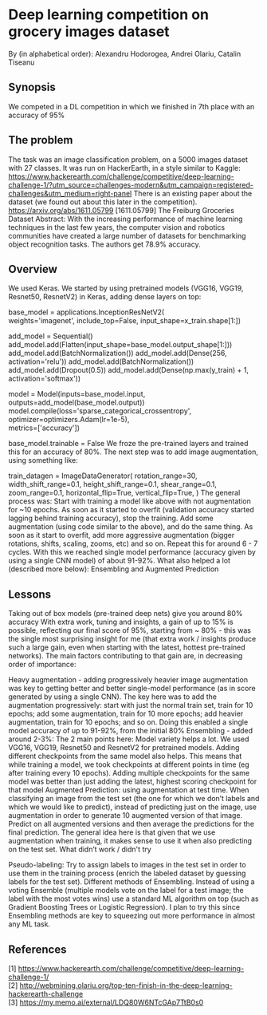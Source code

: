 # Deep learning competition on grocery images dataset

By (in alphabetical order): Alexandru Hodorogea, Andrei Olariu, Catalin Tiseanu

## Synopsis

We competed in a DL competition in which we finished in 7th place with an accuracy of 95%

## The problem

The task was an image classification problem, on a 5000 images dataset with 27 classes. It was run on HackerEarth, in a style similar to Kaggle: https://www.hackerearth.com/challenge/competitive/deep-learning-challenge-1/?utm_source=challenges-modern&utm_campaign=registered-challenges&utm_medium=right-panel There is an existing paper about the dataset (we found out about this later in the competition). https://arxiv.org/abs/1611.05799 [1611.05799] The Freiburg Groceries Dataset Abstract: With the increasing performance of machine learning techniques in the last few years, the computer vision and robotics communities have created a large number of datasets for benchmarking object recognition tasks. The authors get 78.9% accuracy.

## Overview

We used Keras. We started by using pretrained models (VGG16, VGG19, Resnet50, ResnetV2) in Keras, adding dense layers on top:

base_model = applications.InceptionResNetV2( \
    weights='imagenet', include_top=False, input_shape=x_train.shape[1:])

add_model = Sequential()
add_model.add(Flatten(input_shape=base_model.output_shape[1:]))
add_model.add(BatchNormalization())
add_model.add(Dense(256, activation='relu'))
add_model.add(BatchNormalization())
add_model.add(Dropout(0.5))
add_model.add(Dense(np.max(y_train) + 1, activation='softmax'))

model = Model(inputs=base_model.input, outputs=add_model(base_model.output))
model.compile(loss='sparse_categorical_crossentropy', optimizer=optimizers.Adam(lr=1e-5), \
                  metrics=['accuracy'])

base_model.trainable = False
We froze the pre-trained layers and trained this for an accuracy of 80%. The next step was to add image augmentation, using something like:

train_datagen = ImageDataGenerator(
        rotation_range=30,
        width_shift_range=0.1,
        height_shift_range=0.1,
        shear_range=0.1,
        zoom_range=0.1,
        horizontal_flip=True,
        vertical_flip=True,
)
The general process was: Start with training a model like above with not augmentation for ~10 epochs. As soon as it started to overfit (validation accuracy started lagging behind training accuracy), stop the training. Add some augmentation (using code similar to the above), and do the same thing. As soon as it start to overfit, add more aggressive augmentation (bigger rotations, shifts, scaling, zooms, etc) and so on. Repeat this for around 6 - 7 cycles. With this we reached single model performance (accuracy given by using a single CNN model) of about 91-92%. What also helped a lot (described more below): Ensembling and Augmented Prediction

## Lessons

Taking out of box models (pre-trained deep nets) give you around 80% accuracy With extra work, tuning and insights, a gain of up to 15% is possible, reflecting our final score of 95%, starting from ~ 80% - this was the single most surprising insight for me (that extra work / insights produce such a large gain, even when starting with the latest, hottest pre-trained networks). The main factors contributing to that gain are, in decreasing order of importance:

Heavy augmentation - adding progressively heavier image augmentation was key to getting better and better single-model performance (as in score generated by using a single CNN). The key here was to add the augmentation progressively: start with just the normal train set, train for 10 epochs; add some augmentation, train for 10 more epochs; add heavier augmentation, train for 10 epochs; and so on. Doing this enabled a single model accuracy of up to 91-92%, from the initial 80%
Ensembling - added around 2-3%: The 2 main points here: Model variety helps a lot. We used VGG16, VGG19, Resnet50 and ResnetV2 for pretrained models. Adding different checkpoints from the same model also helps. This means that while training a model, we took checkpoints at different points in time (eg after training every 10 epochs). Adding multiple checkpoints for the same model was better than just adding the latest, highest scoring checkpoint for that model
Augmented Prediction: using augmentation at test time. When classifying an image from the test set (the one for which we don’t labels and which we would like to predict), instead of predicting just on the image, use augmentation in order to generate 10 augmented version of that image. Predict on all augmented versions and then average the predictions for the final prediction. The general idea here is that given that we use augmentation when training, it makes sense to use it when also predicting on the test set.
What didn’t work / didn't try

Pseudo-labeling: Try to assign labels to images in the test set in order to use them in the training process (enrich the labeled dataset by guessing labels for the test set).
Different methods of Ensembling. Instead of using a voting Ensemble (multiple models vote on the label for a test image; the label with the most votes wins) use a standard ML algorithm on top (such as Gradient Boosting Trees or Logistic Regression). I plan to try this since Ensembling methods are key to squeezing out more performance in almost any ML task.

## References

[1] https://www.hackerearth.com/challenge/competitive/deep-learning-challenge-1/  
[2] http://webmining.olariu.org/top-ten-finish-in-the-deep-learning-hackerearth-challenge  
[3] https://my.memo.ai/external/LDQ80W6NTcGAp7TtB0s0

